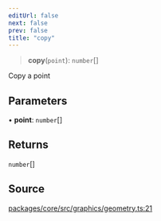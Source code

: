 ```yaml
---
editUrl: false
next: false
prev: false
title: "copy"
---
```


> **copy**(`point`): `number`[]

Copy a point

## Parameters

• **point**: `number`[]

## Returns

`number`[]

## Source

[packages/core/src/graphics/geometry.ts:21](https://github.com/dgmjs/dgmjs/blob/main/packages/core/src/graphics/geometry.ts#L21)
